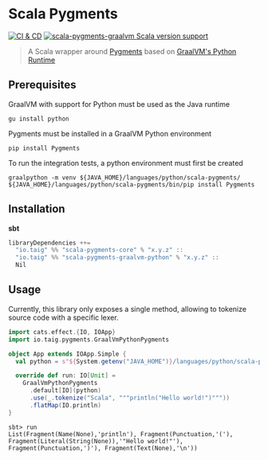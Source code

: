 # Scala Pygments

[![CI & CD](https://github.com/taig/scala-pygments/actions/workflows/main.yml/badge.svg)](https://github.com/taig/scala-pygments/actions/workflows/main.yml)
[![scala-pygments-graalvm Scala version support](https://index.scala-lang.org/taig/scala-pygments/scala-pygments-graalvm/latest-by-scala-version.svg)](https://index.scala-lang.org/taig/scala-pygments/scala-pygments-graalvm)


> A Scala wrapper around [Pygments](https://github.com/pygments/pygments) based on [GraalVM's Python Runtime](https://www.graalvm.org/reference-manual/python/)

## Prerequisites

GraalVM with support for Python must be used as the Java runtime  

```
gu install python
```

Pygments must be installed in a GraalVM Python environment  

```
pip install Pygments
```

To run the integration tests, a python environment must first be created

```
graalpython -m venv ${JAVA_HOME}/languages/python/scala-pygments/
${JAVA_HOME}/languages/python/scala-pygments/bin/pip install Pygments
```

## Installation

**sbt**

```scala
libraryDependencies ++=
  "io.taig" %% "scala-pygments-core" % "x.y.z" :: 
  "io.taig" %% "scala-pygments-graalvm-python" % "x.y.z" ::
  Nil
```

## Usage

Currently, this library only exposes a single method, allowing to tokenize source code with a specific lexer.

```scala
import cats.effect.{IO, IOApp}
import io.taig.pygments.GraalVmPythonPygments

object App extends IOApp.Simple {
  val python = s"${System.getenv("JAVA_HOME")}/languages/python/scala-pygments/bin/python"

  override def run: IO[Unit] =
    GraalVmPythonPygments
      .default[IO](python)
      .use(_.tokenize("Scala", """println("Hello world!")"""))
      .flatMap(IO.println)
}
```

```
sbt> run
List(Fragment(Name(None),'println'), Fragment(Punctuation,'('), Fragment(Literal(String(None)),'"Hello world!"'), Fragment(Punctuation,')'), Fragment(Text(None),'\n'))
```